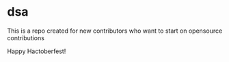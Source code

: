 # dsa

This is a repo created for new contributors who want to start on opensource contributions






Happy Hactoberfest!
